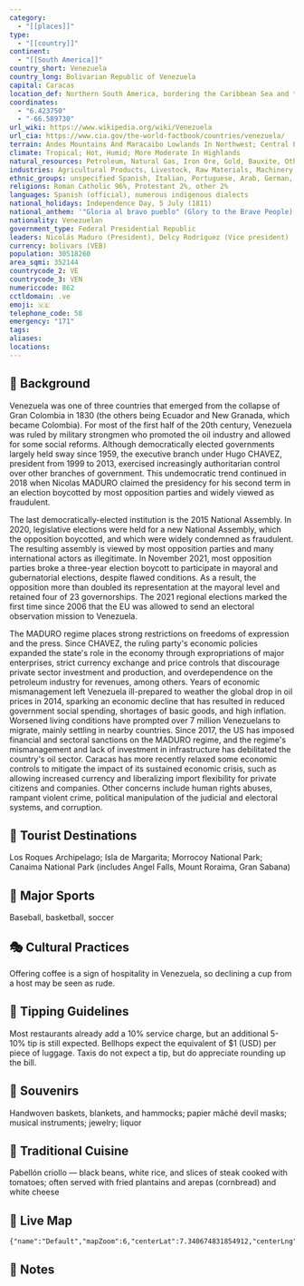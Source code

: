 ```yaml
---
category:
  - "[[places]]"
type:
  - "[[country]]"
continent:
  - "[[South America]]"
country_short: Venezuela
country_long: Bolivarian Republic of Venezuela
capital: Caracas
location_def: Northern South America, bordering the Caribbean Sea and the North Atlantic Ocean, between Colombia and Guyana
coordinates:
  - "6.423750"
  - "-66.589730"
url_wiki: https://www.wikipedia.org/wiki/Venezuela
url_cia: https://www.cia.gov/the-world-factbook/countries/venezuela/
terrain: Andes Mountains And Maracaibo Lowlands In Northwest; Central Plains (Llanos); Guiana Highlands In Southeast
climate: Tropical; Hot, Humid; More Moderate In Highlands
natural_resources: Petroleum, Natural Gas, Iron Ore, Gold, Bauxite, Other Minerals, Hydropower, Diamonds
industries: Agricultural Products, Livestock, Raw Materials, Machinery And Equipment, Transport Equipment, Construction Materials, Medical Equipment, Pharmaceuticals, Chemicals, Iron And Steel Products, Crude Oil And Petroleum Products
ethnic_groups: unspecified Spanish, Italian, Portuguese, Arab, German, African, Indigenous
religions: Roman Catholic 96%, Protestant 2%, other 2%
languages: Spanish (official), numerous indigenous dialects
national_holidays: Independence Day, 5 July (1811)
national_anthem: '"Gloria al bravo pueblo" (Glory to the Brave People)'
nationality: Venezuelan
government_type: Federal Presidential Republic
leaders: Nicolás Maduro (President), Delcy Rodríguez (Vice president)
currency: bolivars (VEB)
population: 30518260
area_sqmi: 352144
countrycode_2: VE
countrycode_3: VEN
numericcode: 862
cctldomain: .ve
emoji: 🇻🇪
telephone_code: 58
emergency: "171"
tags: 
aliases: 
locations:
---
```

## 🌱 Background
Venezuela was one of three countries that emerged from the collapse of Gran Colombia in 1830 (the others being Ecuador and New Granada, which became Colombia). For most of the first half of the 20th century, Venezuela was ruled by military strongmen who promoted the oil industry and allowed for some social reforms. Although democratically elected governments largely held sway since 1959, the executive branch under Hugo CHAVEZ, president from 1999 to 2013, exercised increasingly authoritarian control over other branches of government.  This undemocratic trend continued in 2018 when Nicolas MADURO claimed the presidency for his second term in an election boycotted by most opposition parties and widely viewed as fraudulent.

The last democratically-elected institution is the 2015 National Assembly. In 2020, legislative elections were held for a new National Assembly, which the opposition boycotted, and which were widely condemned as fraudulent. The resulting assembly is viewed by most opposition parties and many international actors as illegitimate. In November 2021, most opposition parties broke a three-year election boycott to participate in mayoral and gubernatorial elections, despite flawed conditions. As a result, the opposition more than doubled its representation at the mayoral level and retained four of 23 governorships. The 2021 regional elections marked the first time since 2006 that the EU was allowed to send an electoral observation mission to Venezuela.

The MADURO regime places strong restrictions on freedoms of expression and the press. Since CHAVEZ, the ruling party's economic policies expanded the state's role in the economy through expropriations of major enterprises, strict currency exchange and price controls that discourage private sector investment and production, and overdependence on the petroleum industry for revenues, among others. Years of economic mismanagement left Venezuela ill-prepared to weather the global drop in oil prices in 2014, sparking an economic decline that has resulted in reduced government social spending, shortages of basic goods, and high inflation. Worsened living conditions have prompted over 7 million Venezuelans to migrate, mainly settling in nearby countries. Since 2017, the US has imposed financial and sectoral sanctions on the MADURO regime, and the regime's mismanagement and lack of investment in infrastructure has debilitated the country's oil sector. Caracas has more recently relaxed some economic controls to mitigate the impact of its sustained economic crisis, such as allowing increased currency and liberalizing import flexibility for private citizens and companies. Other concerns include human rights abuses, rampant violent crime, political manipulation of the judicial and electoral systems, and corruption.

## 📌 Tourist Destinations
Los Roques Archipelago; Isla de Margarita; Morrocoy National Park; Canaima National Park (includes Angel Falls, Mount Roraima, Gran Sabana)

## 🥇 Major Sports
Baseball, basketball, soccer

## 🎭 Cultural Practices
Offering coffee is a sign of hospitality in Venezuela, so declining a cup from a host may be seen as rude.

## 🫰 Tipping Guidelines
Most restaurants already add a 10% service charge, but an additional 5-10% tip is still expected. Bellhops expect the equivalent of $1 (USD) per piece of luggage. Taxis do not expect a tip, but do appreciate rounding up the bill.

## 🎁 Souvenirs
Handwoven baskets, blankets, and hammocks; papier mâché devil masks; musical instruments; jewelry; liquor

## 🍲 Traditional Cuisine
Pabellón criollo — black beans, white rice, and slices of steak cooked with tomatoes; often served with fried plantains and arepas (cornbread) and white cheese

## 📡 Live Map
```mapview
{"name":"Default","mapZoom":6,"centerLat":7.340674831854912,"centerLng":-66.06079101562501,"query":"","chosenMapSource":0}
```

## 📒 Notes

